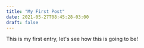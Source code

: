```yaml
---
title: "My First Post"
date: 2021-05-27T08:45:28-03:00
draft: false
---
```


This is my first entry, let's see how this is going to be!